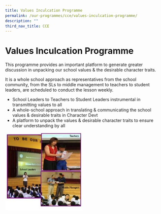 ```yaml
---
title: Values Inculcation Programme
permalink: /our-programmes/cce/values-inculcation-programme/
description: ""
third_nav_title: CCE
---
```

# **Values Inculcation Programme**

This programme provides an important platform to generate greater discussion in unpacking our school values & the desirable character traits.

It is a whole school approach as representatives from the school community, from the SLs to middle management to teachers to student leaders, are scheduled to conduct the lesson weekly.

*   School Leaders to Teachers to Student Leaders instrumental in transmitting values to all
*   A whole-school approach in translating & communicating the school values & desirable traits in Character Devt
*   A platform to unpack the values & desirable character traits to ensure clear understanding by all

<img src="/images/pic1-1-300x300.jpg" 
     style="width:50%">